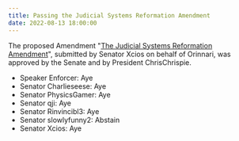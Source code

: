 ```yaml
---
title: Passing the Judicial Systems Reformation Amendment
date: 2022-08-13 18:00:00
---
```


The proposed Amendment "[The Judicial Systems Reformation Amendment](https://docs.google.com/document/d/196W-1CJ3vLPnbiPGBev6k21O6iI-iXwD/mobilebasic)", submitted by Senator Xcios on behalf of Orinnari, was approved by the Senate and by President ChrisChrispie.
<!--more-->

- Speaker Enforcer: Aye
- Senator Charlieseese: Aye
- Senator PhysicsGamer: Aye
- Senator qji: Aye
- Senator Rinvincibl3: Aye
- Senator slowlyfunny2: Abstain
- Senator Xcios: Aye
